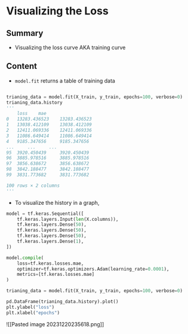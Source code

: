 # Visualizing the Loss

## Summary

- Visualizing the loss curve AKA training curve

## Content

- `model.fit` returns a table of training data

```python

trianing_data = model.fit(X_train, y_train, epochs=100, verbose=0)
trianing_data.history
'''
 	loss 	mae
0 	13283.436523 	13283.436523
1 	13038.412109 	13038.412109
2 	12411.069336 	12411.069336
3 	11086.649414 	11086.649414
4 	9185.347656 	9185.347656
... 	... 	...
95 	3920.450439 	3920.450439
96 	3885.978516 	3885.978516
97 	3856.638672 	3856.638672
98 	3842.188477 	3842.188477
99 	3831.773682 	3831.773682

100 rows × 2 columns
'''

```

- To visualize the history in a graph,

```python
model = tf.keras.Sequential([
    tf.keras.layers.Input(len(X.columns)),
    tf.keras.layers.Dense(50),
    tf.keras.layers.Dense(50),
    tf.keras.layers.Dense(50),
    tf.keras.layers.Dense(1),
])

model.compile(
    loss=tf.keras.losses.mae,
    optimizer=tf.keras.optimizers.Adam(learning_rate=0.0001),
    metrics=[tf.keras.losses.mae]
)

trianing_data = model.fit(X_train, y_train, epochs=100, verbose=0)

pd.DataFrame(trianing_data.history).plot()
plt.ylabel("loss")
plt.xlabel("epochs")
```

![[Pasted image 20231220235618.png]]
